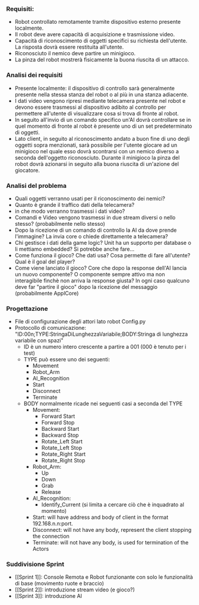 ### Requisiti:
- Robot controllato remotamente tramite dispositivo esterno presente localmente.
- Il robot deve avere capacità di acquisizione e trasmissione video.
- Capacità di riconoscimento di oggetti specifici su richiesta dell'utente. La risposta dovrà essere restituita all'utente.
- Riconosciuto il nemico deve partire un minigioco.
- La pinza del robot mostrerà fisicamente la buona riuscita di un attacco.


### Analisi dei requisiti
- Presente localmente: il dispositivo di controllo sarà generalmente presente nella stessa stanza del robot o al più in una stanza adiacente.
- I dati video vengono ripresi mediante telecamera presente nel robot e devono essere trasmessi al dispositivo adibito al controllo per permettere all'utente di visualizzare cosa si trova di fronte al robot.
- In seguito all'invio di un comando specifico un'AI dovrà controllare se in quel momento di fronte al robot è presente uno di un set predeterminato di oggetti.
- Lato client, in seguito al riconoscimento andato a buon fine di uno degli oggetti sopra menzionati, sarà possibile per l'utente giocare ad un minigioco nel quale esso dovrà scontrarsi con un nemico diverso a seconda dell'oggetto riconosciuto. Durante il minigioco la pinza del robot dovrà azionarsi in seguito alla buona riuscita di un'azione del giocatore.


### Analisi del problema
- Quali oggetti verranno usati per il riconoscimento dei nemici?
- Quanto è grande il traffico dati della telecamera?
- in che modo verranno trasmessi i dati video?
- Comandi e Video vengono trasmessi in due stream diversi o nello stesso? (probabilmente nello stesso)
- Dopo la ricezione di un comando di controllo la AI da dove prende l'immagine? La invia core o chiede direttamente a telecamera?
- Chi gestisce i dati della game logic? Unit ha un supporto per database o li mettiamo embedded? Si potrebbe anche fare...
- Come funziona il gioco? Che dati usa? Cosa permette di fare all'utente? Qual è il goal del player?
- Come viene lanciato il gioco? Core che dopo la response dell'AI lancia un nuovo componente? O componente sempre attivo ma non interagibile finchè non arriva la response giusta? In ogni caso qualcuno deve far "partire il gioco" dopo la ricezione del messaggio (probabilmente ApplCore)


### Progettazione
- File di configurazione degli attori lato robot Config.py
- Protocollo di comunicazione: 
	"ID:00n;TYPE:StringaDiLunghezzaVariabile;BODY:Stringa di lunghezza variabile con spazi"
	- ID è un numero intero crescente a partire a 001 (000 è tenuto per i test)
	- TYPE può essere uno dei seguenti:
		- Movement
		- Robot_Arm
		- AI_Recognition
		- Start
		- Disconnect
		- Terminate
	- BODY normalmente ricade nei seguenti casi a seconda del TYPE
		- Movement:
			- Forward Start
			- Forward Stop
			- Backward Start
			- Backward Stop
			- Rotate_Left Start
			- Rotate_Left Stop
			- Rotate_Right Start
			- Rotate_Right Stop
		- Robot_Arm:
			- Up
			- Down
			- Grab
			- Release
		- AI_Recognition:
			- Identify_Current      (si limita a cercare ciò che è inquadrato al momento)
		- Start: will have address and body of client in the format 192.168.n.n:port.
		- Disconnect: will not have any body, represent the client stopping the connection
		- Terminate: will not have any body, is used for termination of the Actors

### Suddivisione Sprint
- [[Sprint 1]]: Console Remota e Robot funzionante con solo le funzionalità di base (movimento ruote e braccio)
- [[Sprint 2]]: introduzione stream video (e gioco?)
- [[Sprint 3]]: introduzione AI